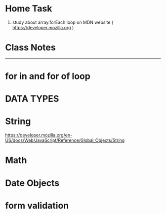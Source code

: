 # Home Task

1) study about array.forEach loop on MDN website ( https://developer.mozilla.org )

# Class Notes 
----------------------------------------------------------------------------------

# for in and for of loop
<!-- <!DOCTYPE html>
<html lang="en">
<head>
    <meta charset="UTF-8">
    <meta http-equiv="X-UA-Compatible" content="IE=edge">
    <meta name="viewport" content="width=device-width, initial-scale=1.0">
    <title>Document</title>
</head>
<body>
   <script>
      //for -loop
    //    for(count=10;count <=15  ; count++   ){
    //     //body of for 
    //     console.log("count=",count)
    //     console.log("abc")
    //    }

       for(count=10;count >=5 ; count--  ){
        //body of for 
        console.log("count=",count)
        console.log("abc")
       }

       var a=[10,20,30,40,50]

       for(count=0;count<a.length;count++){
           console.log(a[count])
       }


       //variations in for loop are : for-in and for-of
       for(index in a){
        console.log("array a:",a[index])
       }

       //this for-in can be used on an object as well :
       var Person={
            //pair of key : value
            name:"Gauri", //key=name and value="gauri" string type
            age:60,
            address:"abc Apts, Mumbai",
            designations:["Junior executive","Senior executive","Trainer"]
        }

        for(key in Person){
            console.log(key)
            console.log(Person[key])
        }



       for (value of a){
        console.log("array a for-of",value)
       }

       //while loop
       var c=0;
        while(c<=3){
           console.log("counting....",c)
           c++;
        }

       
        do{
            console.log("counting in do while...",c)
        }while(c<3)

        //homework:
      //  array.forEach : MDN 
   </script> 
</body>
</html> -->

# DATA TYPES

<!-- <!DOCTYPE html>
<html lang="en">
<head>
    <meta charset="UTF-8">
    <meta http-equiv="X-UA-Compatible" content="IE=edge">
    <meta name="viewport" content="width=device-width, initial-scale=1.0">
    <title>Document</title>
</head>
<body>
    <script>
        var firstName="Gauri"
        console.log("firstName:",firstName);

        var secondName="Arpit";
        console.log("secondName:",secondName);

        secondName=firstName;
        console.log("firstName:",firstName);
        console.log("secondName:",secondName);

        firstName="Amir"
        console.log("firstName:",firstName);
        console.log("secondName:",secondName);


        //referenced data type:
        var Person={
            //pair of key : value
            name:"Gauri", //key=name and value="gauri" string type
            age:60,
            address:"abc Apts, Mumbai",
            designations:["Junior executive","Senior executive","Trainer"]
        }

        console.log('person',Person)

        var secondPerson=Person
        console.log('secondPerson',secondPerson)

        Person.age=90;
        console.log('person',Person)
        console.log('secondPerson',secondPerson)
    </script>
</body> -->

# String

https://developer.mozilla.org/en-US/docs/Web/JavaScript/Reference/Global_Objects/String


# Math

# Date Objects

# form validation

<!-- <!DOCTYPE html>
<html lang="en">
<head>
    <meta charset="UTF-8">
    <meta http-equiv="X-UA-Compatible" content="IE=edge">
    <meta name="viewport" content="width=device-width, initial-scale=1.0">
    <title>Document</title>
</head>
<body>
    <span id="error" style="color:red"></span>
    <form action="" name="myForm" onSubmit="validate();return false;">
        <label>Name:
            <input type="text" name="name"/>
            <span id="nameerror" style="color:red"></span>
        </label>
        <br/>
        <label>Phone No:
            <input type="text" name="phone"/>
        </label>
        <br/>
        <label>Date of Birth:
            <input type="date" name="dob"/>
        </label>
        <br/>
        <input type="submit" value="submit"/>
    </form>
    <script>
        function validate(){
            console.log("validate function is invoked!!")
            var name=document.forms['myForm']['name'].value;
             if(name=='')
             {
               document.getElementById("error").innerHTML="Name cant be empty"
             }

             var phone=document.forms['myForm']['phone'].value;
             console.log(phone)
             console.log(typeof phone)
             var no=parseInt(phone)
             console.log(typeof no)
             if(isNaN(no)){
                document.getElementById("error").innerHTML="phone no  should be a no"
             }


             var dob=document.forms['myForm']['dob'].value
             var date=new Date(dob)
             console.log(date)

             var today=new Date();

             var diff=today-date  //result in milliseconds 

             var age=diff/(1000*3600*24*365.25)

             if(age<18){
                alert("you are too small to submit the form!!")
             }


           
        }
    </script>
</body>
</html> -->


